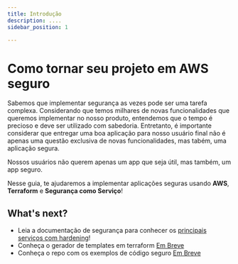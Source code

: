 ```yaml
---
title: Introdução
description: ....
sidebar_position: 1

---
```


# Como tornar seu projeto em AWS seguro

Sabemos que implementar segurança as vezes pode ser uma tarefa complexa. Considerando que temos milhares de novas funcionalidades que queremos implementar no nosso produto, entendemos que o tempo é precioso e deve ser utilizado com sabedoria. Entretanto, é importante considerar que entregar uma boa aplicação para nosso usuário final não é apenas uma questão exclusiva de novas funcionalidades, mas tabém, uma aplicação segura.

Nossos usuários não querem apenas um app que seja útil, mas também, um app seguro.

Nesse guia, te ajudaremos a implementar aplicações seguras usando **AWS**, **Terraform** e **Segurança como Serviço**!

## What's next?

- Leia a documentação de segurança para conhecer os [principais serviços com hardening](https://docusaurus.io/)!
- Conheça o gerador de templates em terraform [Em Breve](/)
- Conheça o repo com os exemplos de código seguro [Em Breve](/)
